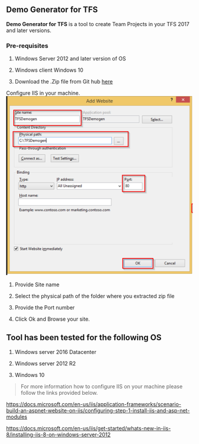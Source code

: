 ## Demo Generator for TFS

**Demo Generator for TFS** is a tool to create Team Projects in your TFS 2017 and later versions.

### Pre-requisites
1. 	Windows Server 2012 and later version of OS

1. 	Windows client Windows 10

1. Download the .Zip file from Git hub [here](https://github.com/Akshayvh94/TFSDemogenerator)


Configure IIS in your machine.
![iisconfigure](Images\iisConfigure.png)
1. Provide Site name

1. Select the physical path of the folder where you extracted zip file

1. Provide the Port number

1. Click Ok and Browse your site.

## Tool has been tested for the following OS

1. Windows server 2016 Datacenter

1. Windows server 2012 R2

1. Windows 10

> For more information how to configure IIS on your machine please follow the links provided below.

https://docs.microsoft.com/en-us/iis/application-frameworks/scenario-build-an-aspnet-website-on-iis/configuring-step-1-install-iis-and-asp-net-modules


https://docs.microsoft.com/en-us/iis/get-started/whats-new-in-iis-8/installing-iis-8-on-windows-server-2012

